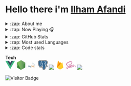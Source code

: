 <!--
**afandilham/afandilham** is a ✨ _special_ ✨ repository because its `README.md` (this file) appears on your GitHub profile.
-->
# Hello there i'm <a href="https://github.com/afandilham">Ilham Afandi</a>

<details>
  <summary>:zap: About me</summary>
  
- 🌱 I’m currently learning Nuxtjs and Typescript.
- 👨‍💻 Love doing some either little or bigger projects about frontend
  
</details>

<details>
  <summary>:zap: Now Playing 🎧</summary>

[<img src="https://spotify-now-playing-mu-navy.vercel.app/api/spotify-playing" alt="Spotify Now Playing" width="350" />](https://open.spotify.com/user/qorlmkpoo2nkop1y5zys1rj5n?si=6786880eb4394ddb)

</details>
  
<details>
  
  <summary>:zap: GitHub Stats</summary>
  
  [![Github Stat](https://github-readme-stats.vercel.app/api?username=afandilham&theme=algolia&show_icons=true&hide_border=true&include_all_commits=true)]("https://github.com/afandilham")
  
</details>

<details>
  <summary>:zap: Most used Languages</summary>
  
  [![Top Langs](https://github-readme-stats.vercel.app/api/top-langs/?username=afandilham&theme=algolia)]("https://github.com/afandilham")
</details>

<details>
  <summary>:zap: Code stats</summary>
  
  <!--START_SECTION:waka-->

```text
JavaScript   7 hrs 8 mins    ⣿⣿⣿⣿⣿⣿⣿⣿⣿⣿⣿⣿⣿⣿⣿⣿⣿⣿⣿⣄⣀⣀⣀⣀⣀   76.45 %
Vue.js       1 hr 5 mins     ⣿⣿⣿⣀⣀⣀⣀⣀⣀⣀⣀⣀⣀⣀⣀⣀⣀⣀⣀⣀⣀⣀⣀⣀⣀   11.75 %
JSON         30 mins         ⣿⣤⣀⣀⣀⣀⣀⣀⣀⣀⣀⣀⣀⣀⣀⣀⣀⣀⣀⣀⣀⣀⣀⣀⣀   05.46 %
Bash         29 mins         ⣿⣤⣀⣀⣀⣀⣀⣀⣀⣀⣀⣀⣀⣀⣀⣀⣀⣀⣀⣀⣀⣀⣀⣀⣀   05.21 %
Other        5 mins          ⣄⣀⣀⣀⣀⣀⣀⣀⣀⣀⣀⣀⣀⣀⣀⣀⣀⣀⣀⣀⣀⣀⣀⣀⣀   00.90 %
```

<!--END_SECTION:waka-->
</details>

**Tech**
<br>
<img height="30px" widht="30px" src="https://raw.githubusercontent.com/github/explore/80688e429a7d4ef2fca1e82350fe8e3517d3494d/topics/vue/vue.png">
<img height="30px" widht="30px" src="https://raw.githubusercontent.com/github/explore/80688e429a7d4ef2fca1e82350fe8e3517d3494d/topics/nodejs/nodejs.png">
<img height="30px" widht="30px" src="https://raw.githubusercontent.com/github/explore/80688e429a7d4ef2fca1e82350fe8e3517d3494d/topics/mysql/mysql.png">
<img height="30px" widht="30px" src="https://raw.githubusercontent.com/github/explore/80688e429a7d4ef2fca1e82350fe8e3517d3494d/topics/postgresql/postgresql.png">
<img height="30px" widht="30px" src="https://webassets.mongodb.com/_com_assets/cms/MongoDB_Logo_FullColorBlack_RGB-4td3yuxzjs.png">
<img height="30px" widht="30px" src="https://raw.githubusercontent.com/github/explore/80688e429a7d4ef2fca1e82350fe8e3517d3494d/topics/firebase/firebase.png">
<img height="30px" widht="30px" src="https://raw.githubusercontent.com/github/explore/80688e429a7d4ef2fca1e82350fe8e3517d3494d/topics/sass/sass.png">
<img height="30px" widht="30px" src="https://miro.medium.com/max/724/1*5QD8DKhOjRe-gcYjozlLNQ.png">

![Visitor Badge](https://visitor-badge.laobi.icu/badge?page_id=afandilham.afandilham)
